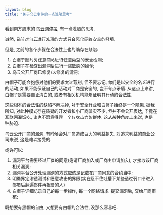 ```yaml
---
layout: blog
title: "关于乌云事件的一点浅陋思考"
---
```


看到南方周末的 [乌云网停摆](http://www.infzm.com/content/118576), 有一点浅陋的思考.

诚然, 目前对乌云进行处理的方式只会恶化网络安全的环境.

但是, 之前的各个步骤在合法性上也的确存在缺陷:

1. 白帽子随时对任意网站进行任意类型的安全检测;
1. 白帽子在检查出漏洞后进行一些敏感的操作;
1. 乌云公开厂商已修复/未修复的漏洞;

白帽子可能会抱怨对他们的要求太过苛刻, 但不要忘记, 你们是以安全的名义进行的活动, 如果不能保证自己的活动对厂商是安全的, 岂不有点矛盾. 从这点上来讲, 白帽子是需要自证清白的, 或者有相关机构能够证明其行动的合法性.

这些根本的合法性的缺陷不解决掉, 对于安全行业和白帽子始终是一个隐患. 据我所知, 对此种模式存在质疑的开发者和小厂商其实不少, 但并不会公开表达, 毕竟在互联网混饭吃, 谁也不愿意得罪一个有攻击力的群体. 这从某种角度上来说, 也是一种胁迫.

乌云公开厂商的漏洞, 有时候会对厂商造成巨大的利益损失. 对追求利益的商业公司来说, 这是难以接受的.

或许可以:

1. 漏洞平台需要经过厂商的同意(邀请厂商加入或厂商主申请加入), 才接收该厂商相关漏洞;
1. 漏洞平台公开处理漏洞的方式应该是记载在厂商同意的合约当中;
1. 明确界定渗透测试和恶意攻击的界限(实在忍不住吐槽下某些通过弱口令进入邮箱后翻遍邮件再报告的人)
1. 白帽子详细记录自己的每一步操作, 每一个网络请求, 提交漏洞后, 交给厂商审核;

既想要有黑帽的自由, 又想要有白帽的合法性, 没那么容易吧.
